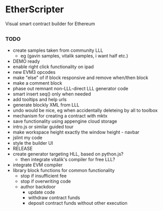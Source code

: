 # EtherScripter
Visual smart contract builder for Ethereum
##

### TODO
* create samples taken from community LLL
  - eg (gavin samples, vitalik samples, i want half etc.)
* DEMO ready
* enable right click functionality on ipad
* new EVM3 opcodes
* make "else" of if block responsive and remove when/then block
* make a comment block
* phase out remnant non-LLL-direct LLL generator code
* smart insert seq() only when needed
* add tooltips and help urls
* generate blockly XML from LLL
* undo would be nice, eg when accidentally deleteing by all to toolbox 
* mechanism for creating a contract with mktx
* save functionality using appengine cloud storage
* intro.js or similar guided tour
* make workspace height exactly the window height - navbar
* jslint my code
* style the builder UI
* RELEASE
* create generator targeting HLL, based on python.js?
  - then integrate vitalik's compiler for free LLL?
* integrate EVM compiler
* library block functions for common functionality
  - stop if insufficient fee
  - stop if overwriting code
  - author backdoor
    * update code
    * withdraw contract funds
    * deposit contract funds without other execution
